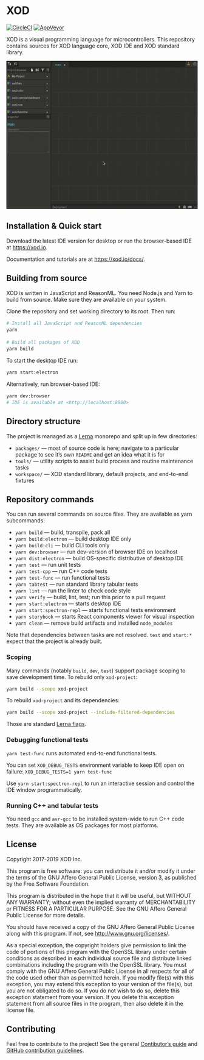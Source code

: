 # XOD

[![CircleCI](https://circleci.com/gh/xodio/xod/tree/master.svg?style=shield)](https://circleci.com/gh/xodio/xod/tree/master) [![AppVeyor](https://ci.appveyor.com/api/projects/status/vk5ngjb4xw4m60ks?svg=true)](https://ci.appveyor.com/project/xod/xod)

XOD is a visual programming language for microcontrollers. This repository contains sources for XOD language core, XOD IDE and XOD standard library.

![Xoding demo](./.github/xoding.gif)

## Installation & Quick start

Download the latest IDE version for desktop or run the browser-based IDE at <https://xod.io>.

Documentation and tutorials are at <https://xod.io/docs/>.

## Building from source

XOD is written in JavaScript and ReasonML. You need Node.js and Yarn to build from source. Make sure they are available on your system.

Clone the repository and set working directory to its root. Then run:

```bash
# Install all JavaScript and ReasonML dependencies
yarn

# Build all packages of XOD
yarn build
```

To start the desktop IDE run:

```bash
yarn start:electron
```

Alternatively, run browser-based IDE:

```bash
yarn dev:browser
# IDE is available at <http://localhost:8080>
```

## Directory structure

The project is managed as a [Lerna](https://github.com/lerna/lerna) monorepo and split up in few directories:

* `packages/` — most of source code is here; navigate to a particular package to see it’s own `README` and get an idea what it is for
* `tools/` — utility scripts to assist build process and routine maintenance tasks
* `workspace/` — XOD standard library, default projects, and end-to-end fixtures

## Repository commands

You can run several commands on source files. They are available as yarn subcommands:

* `yarn build` — build, transpile, pack all
* `yarn build:electron` — build desktop IDE only
* `yarn build:cli` — build CLI tools only
* `yarn dev:browser` — run dev-version of browser IDE on localhost
* `yarn dist:electron` — build OS-specific distributive of desktop IDE
* `yarn test` — run unit tests
* `yarn test-cpp` — run C++ code tests
* `yarn test-func` — run functional tests
* `yarn tabtest` — run standard library tabular tests
* `yarn lint` — run the linter to check code style
* `yarn verify` — build, lint, test; run this prior to a pull request
* `yarn start:electron` — starts desktop IDE
* `yarn start:spectron-repl` — starts functional tests environment
* `yarn storybook` — starts React components viewer for visual inspection
* `yarn clean` — remove build artifacts and installed `node_modules`

Note that dependencies between tasks are not resolved. `test` and `start:*` expect that the project is already built.

### Scoping

Many commands (notably `build`, `dev`, `test`) support package scoping to save development time. To rebuild only `xod-project`:

```bash
yarn build --scope xod-project
```

To rebuild `xod-project` and its dependencies:

```bash
yarn build --scope xod-project --include-filtered-dependencies
```

Those are standard [Lerna flags](https://github.com/lerna/lerna#flags).

### Debugging functional tests

`yarn test-func` runs automated end-to-end functional tests.

You can set `XOD_DEBUG_TESTS` environment variable to keep IDE open on failure: `XOD_DEBUG_TESTS=1 yarn test-func`

Use `yarn start:spectron-repl` to run an interactive session and control the IDE window programmatically.

### Running C++ and tabular tests

You need `gcc` and `avr-gcc` to be installed system-wide to run C++ code tests. They are available as OS packages for most platforms.

## License

Copyright 2017-2019 XOD Inc.

This program is free software: you can redistribute it and/or modify it under the terms of the GNU Affero General Public License, version 3, as published by the Free Software Foundation.

This program is distributed in the hope that it will be useful, but WITHOUT ANY WARRANTY; without even the implied warranty of MERCHANTABILITY or FITNESS FOR A PARTICULAR PURPOSE. See the GNU Affero General Public License for more details.

You should have received a copy of the GNU Affero General Public License along with this program. If not, see <http://www.gnu.org/licenses/>.

As a special exception, the copyright holders give permission to link the code of portions of this program with the OpenSSL library under certain conditions as described in each individual source file and distribute linked combinations including the program with the OpenSSL library. You must comply with the GNU Affero General Public License in all respects for all of the code used other than as permitted herein. If you modify file(s) with this exception, you may extend this exception to your version of the file(s), but you are not obligated to do so. If you do not wish to do so, delete this exception statement from your version. If you delete this exception statement from all source files in the program, then also delete it in the license file.

## Contributing

Feel free to contribute to the project! See the general [Contibutor’s guide](https://xod.io/docs/contributing/) and [GitHub contribution guidelines](./CONTRIBUTING.md).
